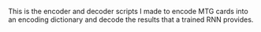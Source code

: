 This is the encoder and decoder scripts I made to encode MTG cards into an encoding dictionary and decode the results
that a trained RNN provides.
